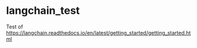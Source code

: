 # langchain_test
Test of https://langchain.readthedocs.io/en/latest/getting_started/getting_started.html
